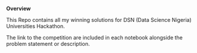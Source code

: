 **Overview**

This Repo contains all my winning solutions for DSN (Data Science Nigeria) Universities Hackathon.

The link to the competition are included in each notebook alongside the problem statement or description.
